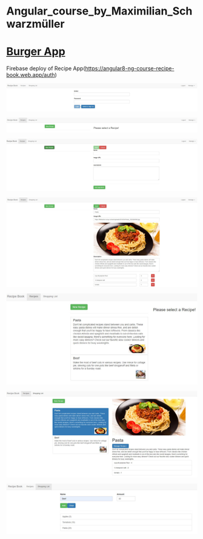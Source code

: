 # Angular_course_by_Maximilian_Schwarzmüller

# [Burger App](https://angular8-ng-course-recipe-book.web.app/auth)

Firebase deploy of Recipe App(https://angular8-ng-course-recipe-book.web.app/auth)

<p align = "center">
<img src="https://github.com/iizdebski/angular_course/blob/main/32_images/angular1.JPG">
</p>

<p align = "center">
<img src="https://github.com/iizdebski/angular_course/blob/main/32_images/angular2.JPG">
</p>

<p align = "center">
<img src="https://github.com/iizdebski/angular_course/blob/main/32_images/angular3.JPG">
</p>

<p align = "center">
<img src="https://github.com/iizdebski/angular_course/blob/main/32_images/angular4.JPG">
</p>

<p align = "center">
<img src="https://github.com/iizdebski/angular_course/blob/main/32_images/angular5.JPG">
</p>

<p align = "center">
<img src="https://github.com/iizdebski/angular_course/blob/main/32_images/angular6.JPG">
</p>

<p align = "center">
<img src="https://github.com/iizdebski/angular_course/blob/main/32_images/angular7.JPG">
</p>
